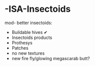 # -ISA-Insectoids

mod- better insectoids:
- Buildable hives ✔
- Insectoids products 
- Prothesys 
- Patches 
- no new textures 
- new fire fly/glowing megascarab butt?
